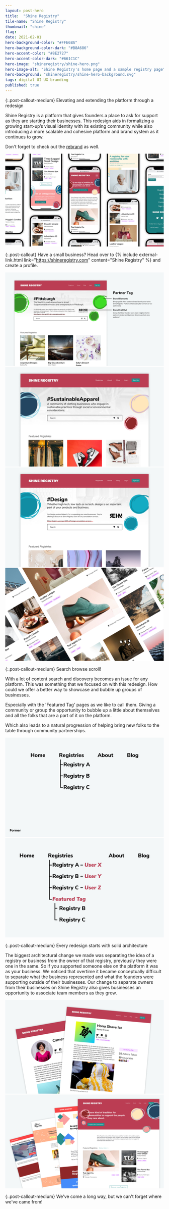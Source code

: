 ```yaml
---
layout: post-hero
title:  "Shine Registry"
tile-name: "Shine Registry"
thumbnail: "shine"
flag:
date: 2021-02-01
hero-background-color: "#FFE6BA"
hero-background-color-dark: "#B8A686"
hero-accent-color: "#8E2727"
hero-accent-color-dark: "#661C1C"
hero-image: "shineregistry/shine-hero.png"
hero-image-alt: "Shine Registry's home page and a sample registry page"
hero-background: "shineregistry/shine-hero-background.svg"
tags: digital UI UX branding
published: true
---
```


{:.post-callout-medium}
Elevating and extending the platform through a redesign

Shine Registry is a platform that gives founders a place to ask for support as they are starting their businesses. This redesign aids in formalizing a growing start-up’s visual identity with its existing community while also introducing a more scalable and cohesive platform and brand system as it continues to grow.

Don't forget to check out the <a href="{% link _projects/shineregistrybrand.markdown %}">rebrand</a> as well.

 <div class="grid-x grid-padding-x grid-margin-y">
   <div class="cell">
     <img src="../img/shineregistry/shine-mobile-hero.jpg" alt="Mobile views of Shineregistry.com">
   </div>
</div>

{:.post-callout}
Have a small business? Head over to {% include external-link.html link="https://shineregistry.com" content="Shine Registry" %} and create a profile.



<div class="grid-x grid-padding-x grid-margin-y">
   <div class="cell">
     <img src="../img/shineregistry/featured-tag.jpg" alt="Featured tag sponsorship">
   </div>
   <div class="cell medium-6">
     <img src="../img/shineregistry/tag-callout.jpg" alt="Featured tag page recognizing SustainableApparel">
   </div>
   <div class="cell medium-6">
     <img src="../img/shineregistry/design-sponsored.jpg" alt="Sponsored featured tag page for Design">
   </div>
   <!-- <div class="cell medium-6">
     <img src="../img/shineregistry/pittsburgh-sponsored.jpg" alt="Sponsored featued tag page for Pittsburgh">
   </div> -->
   <div class="cell">
     <img src="../img/shineregistry/registry-tile-grid.jpg" alt="Grid of registry tiles">
   </div>
 </div>

{:.post-callout-medium}
Search browse scroll!

With a lot of content search and discovery becomes an issue for any platform. This was something that we focused on with this redesign. How could we offer a better way to showcase and bubble up groups of businesses.

Especially with the 'Featured Tag' pages as we like to call them. Giving a community or group the opportunity to bubble up a little about themselves and all the folks that are a part of it on the platform.

Which also leads to a natural progression of helping bring new folks to the table through community partnerships.

<div class="grid-x grid-padding-x grid-margin-y">
  <div class="cell medium-6">
    <img src="../img/shineregistry/info-arch-former.jpg" alt="Former information architecture">
  </div>
  <div class="cell medium-6">
    <img src="../img/shineregistry/info-arch.jpg" alt="Information architecture">
  </div>
</div>

{:.post-callout-medium}
Every redesign starts with solid architecture

The biggest architectural change we made was separating the idea of a registry or business from the owner of that registry, previously they were one in the same. So if you supported someone else on the platform it was as your business. We noticed that overtime it became conceptually difficult to separate what the business represented and what the founders were supporting outside of their businesses. Our change to separate owners from their businesses on Shine Registry also gives businesses an opportunity to associate team members as they grow.

<div class="grid-x grid-padding-x grid-margin-y">
  <div class="cell medium-12">
    <img src="../img/shineregistry/registry-user-profile.jpg" alt="Shine Registry's Business & User Profile Pages">
  </div>
</div>


<div class="grid-x grid-padding-x grid-margin-y">
  <div class="cell medium-12">
    <img src="../img/shineregistry/review-history.jpg" alt="Shine Registry's Design Evolution">
  </div>
</div>

{:.post-callout-medium}
We've come a long way, but we can't forget where we've came from!

<!-- simple design system -->

